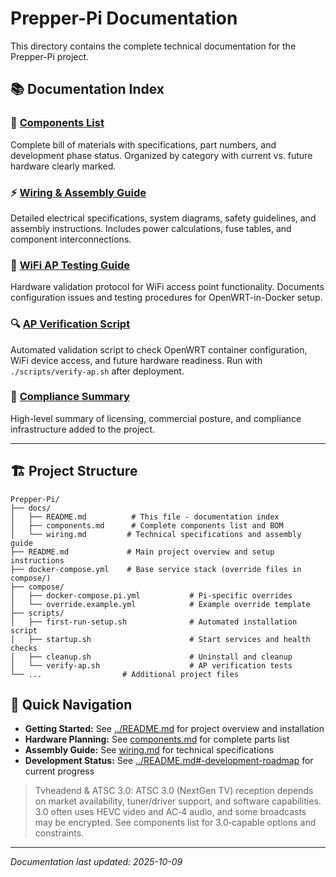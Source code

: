 # Prepper-Pi Documentation

This directory contains the complete technical documentation for the Prepper-Pi project.

## 📚 Documentation Index

### 🔧 [Components List](components.md)
Complete bill of materials with specifications, part numbers, and development phase status. Organized by category with current vs. future hardware clearly marked.

### ⚡ [Wiring & Assembly Guide](wiring.md)
Detailed electrical specifications, system diagrams, safety guidelines, and assembly instructions. Includes power calculations, fuse tables, and component interconnections.

### 📡 [WiFi AP Testing Guide](wifi-testing.md)
Hardware validation protocol for WiFi access point functionality. Documents configuration issues and testing procedures for OpenWRT-in-Docker setup.

### 🔍 [AP Verification Script](../scripts/verify-ap.sh)
Automated validation script to check OpenWRT container configuration, WiFi device access, and future hardware readiness. Run with `./scripts/verify-ap.sh` after deployment.

### 🧾 [Compliance Summary](compliance/COMPLIANCE_SUMMARY.md)
High-level summary of licensing, commercial posture, and compliance infrastructure added to the project.

---

## 🏗️ Project Structure

```
Prepper-Pi/
├── docs/
│   ├── README.md          # This file - documentation index
│   ├── components.md      # Complete components list and BOM
│   └── wiring.md         # Technical specifications and assembly guide
├── README.md             # Main project overview and setup instructions
├── docker-compose.yml    # Base service stack (override files in compose/)
├── compose/
│   ├── docker-compose.pi.yml           # Pi-specific overrides
│   └── override.example.yml            # Example override template
├── scripts/
│   ├── first-run-setup.sh              # Automated installation script
│   ├── startup.sh                      # Start services and health checks
│   ├── cleanup.sh                      # Uninstall and cleanup
│   └── verify-ap.sh                    # AP verification tests
└── ...                  # Additional project files
```

## 🚀 Quick Navigation

- **Getting Started:** See [../README.md](../README.md) for project overview and installation
- **Hardware Planning:** See [components.md](components.md) for complete parts list
- **Assembly Guide:** See [wiring.md](wiring.md) for technical specifications
- **Development Status:** See [../README.md#-development-roadmap](../README.md#-development-roadmap) for current progress

> Tvheadend & ATSC 3.0: ATSC 3.0 (NextGen TV) reception depends on market availability, tuner/driver support, and software capabilities. 3.0 often uses HEVC video and AC‑4 audio, and some broadcasts may be encrypted. See components list for 3.0‑capable options and constraints.

---

*Documentation last updated: 2025-10-09*
